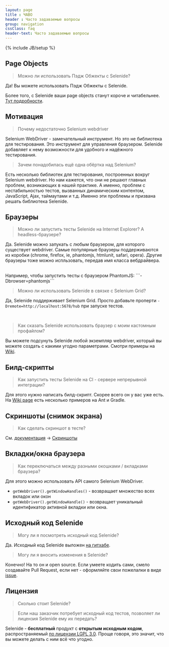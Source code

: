 ```yaml
---
layout: page
title : ЧАВО
header : Часто задаваемые вопросы
group: navigation
cssClass: faq
header-text: Часто задаваемые вопросы
---
```

{% include JB/setup %}

## Page Objects
> Можно ли использовать Пэдж Обжекты с Selenide?
 
Да! Вы можете использовать Пэдж Обжекты с Selenide.

Более того, с Selenide ваши page objects станут короче и читабельнее. [Тут подробности](/documentation/page-objects.html).

## Мотивация

> Почему недостаточно Selenium webdriver

Selenium WebDriver - замечательный инструмент. Но это не библиотека для тестирования. Это инструмент для управления браузером.
Selenide добавляет к нему возможности для удобного и надёжного тестирования.

>Зачем понадобилась ещё одна обёртка над Selenium?

Есть несколько библиотек для тестирования, построенных вокруг Selenium webdriver.
Но нам кажется, что они не решают главных проблем, возникающих в нашей практике. А именно, проблем с нестабильностью
тестов, вызванных динамическим контентом, JavaScript, Ajax, таймаутами и т.д. Именно эти проблемы и призвана решать
библиотека Selenide.

## Браузеры
>Можно ли запустить тесты Selenide на Internet Explorer? А headless-браузере?

Да.
Selenide можно запукать с любым браузером, для которого существует webdriver. Самые популярные браузеры
поддерживаются из коробки (chrome, firefox, ie, phantomjs, htmlunit, safari, opera).
Другие браузеры тоже можно испльзовать, передав имя класса вебдрайвера.

<br/>
Например, чтобы запустить тесты с браузером PhantomJS:
```-Dbrowser=phantomjs```

<br/>

>Можно ли использовать Selenide в связке с Selenium Grid?

Да, Selenide поддерживает Selenium Grid. Просто добавьте проперти `-Dremote=http://localhost:5678/hub` при запуске тестов.

<br/>

>Как сказать Selenide использовать браузер с моим кастомным профайлом?

Вы можете подсунуть Selenide любой экземпляр webdriver, который вы можете создать с какими угодно параметрами.
Смотри примеры на [Wiki](https://github.com/codeborne/selenide/wiki/How-Selenide-creates-WebDriver).

## Билд-скрипты

>Как запустить тесты Selenide на CI - сервере непрерывной интеграции?

Для этого нужно написать билд-скрипт. Скорее всего он у вас уже есть.
На [Wiki page](https://github.com/codeborne/selenide/wiki/Build-script/) есть несколько примеров на Ant и Gradle.


## Скриншоты (снимок экрана)

> Как сделать скриншот в тесте?

См. [документация](/documentation.html) -> [Скриншоты](/documentation/screenshots.html)



## Вкладки/окна браузера

> Как переключаться между разными окошками / вкладками браузера?

Для этого можно использовать API самого Selenium WebDriver.

  * `getWebDriver().getWindowHandles()` - возвращает множество всех вкладок или окон
  * `getWebDriver().getWindowHandle()` - возвращает уникальный идентификатор активной вкладки или окна.

## Исходный код Selenide

> Могу ли я посмотреть исходный код Selenide?

Да. Исходный код Selenide выложен [на гитхабе](https://github.com/codeborne/selenide/).

> Могу ли я вносить изменения в Selenide?

Конечно! На то он и open source. Если умеете кодить сами, смело создавайте Pull Request, если нет - оформляйте свои
пожелалки в виде [issue](https://github.com/codeborne/selenide/issues).

## Лицензия

> Сколько стоит Selenide?

> Если наш заказчик потребует исходный код тестов, позволяет ли лицензия Selenide ему их передать?

Selenide - __бесплатный__ продукт с __открытым исходным кодом__, распространяемый [по лицензии LGPL 3.0](https://github.com/codeborne/selenide/blob/master/LICENSE).
Проще говоря, это значит, что вы можете делать с ним всё что угодно.